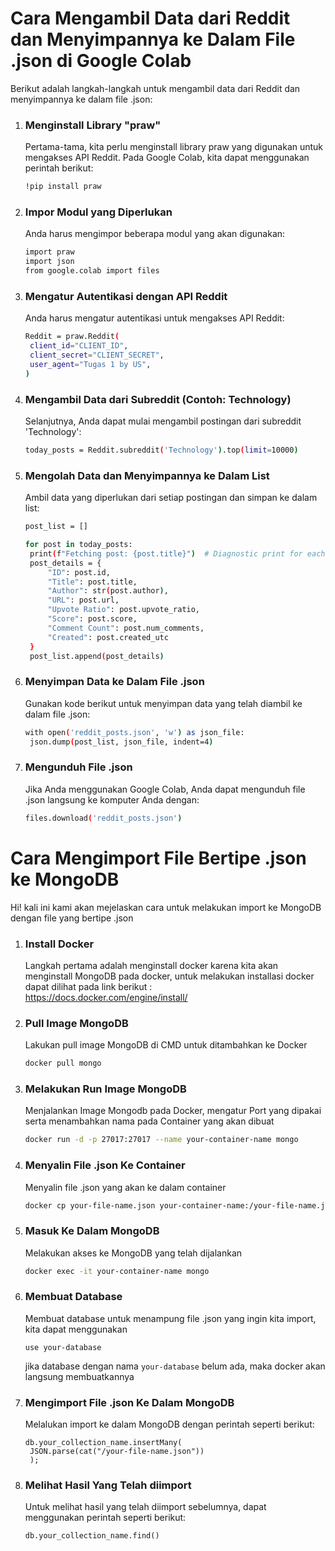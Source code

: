 # Cara Mengambil Data dari Reddit dan Menyimpannya ke Dalam File .json di Google Colab

Berikut adalah langkah-langkah untuk mengambil data dari Reddit dan menyimpannya ke dalam file .json:

1. ### Menginstall Library "praw"
   Pertama-tama, kita perlu menginstall library praw yang digunakan untuk mengakses API Reddit. Pada Google Colab, kita dapat menggunakan perintah berikut:
   <br>
   ```bash
   !pip install praw
   ```

2. ### Impor Modul yang Diperlukan
   Anda harus mengimpor beberapa modul yang akan digunakan:
   <br>
   ```bash
   import praw
   import json
   from google.colab import files
   ```
3. ### Mengatur Autentikasi dengan API Reddit
   Anda harus mengatur autentikasi untuk mengakses API Reddit:
   ```bash
   Reddit = praw.Reddit(
    client_id="CLIENT_ID",
    client_secret="CLIENT_SECRET",
    user_agent="Tugas 1 by US",
   )
   ```
4. ### Mengambil Data dari Subreddit (Contoh: Technology)
   Selanjutnya, Anda dapat mulai mengambil postingan dari subreddit 'Technology':
   ```bash
   today_posts = Reddit.subreddit('Technology').top(limit=10000)
   ```
5. ### Mengolah Data dan Menyimpannya ke Dalam List
   Ambil data yang diperlukan dari setiap postingan dan simpan ke dalam list:
   ```bash
   post_list = []

   for post in today_posts:
    print(f"Fetching post: {post.title}")  # Diagnostic print for each post
    post_details = {
        "ID": post.id,
        "Title": post.title,
        "Author": str(post.author),
        "URL": post.url,
        "Upvote Ratio": post.upvote_ratio,
        "Score": post.score,
        "Comment Count": post.num_comments,
        "Created": post.created_utc
    }
    post_list.append(post_details)
   ```
6. ### Menyimpan Data ke Dalam File .json
   Gunakan kode berikut untuk menyimpan data yang telah diambil ke dalam file .json:
   ```bash
   with open('reddit_posts.json', 'w') as json_file:
    json.dump(post_list, json_file, indent=4)
   ```
7. ### Mengunduh File .json
   Jika Anda menggunakan Google Colab, Anda dapat mengunduh file .json langsung ke komputer Anda dengan:
   ```bash
   files.download('reddit_posts.json')
   ```
# Cara Mengimport File Bertipe .json ke MongoDB
Hi! kali ini kami akan mejelaskan cara untuk melakukan import ke MongoDB dengan file yang bertipe .json

1. ### Install Docker
   Langkah pertama adalah menginstall docker karena kita akan menginstall MongoDB pada docker, untuk melakukan installasi docker dapat dilihat pada link berikut :
   <br>
   https://docs.docker.com/engine/install/

2. ### Pull Image MongoDB
   Lakukan pull image MongoDB di CMD untuk ditambahkan ke Docker
    ```bash
    docker pull mongo
    ```
3. ### Melakukan Run Image MongoDB
   Menjalankan Image Mongodb pada Docker, mengatur Port yang dipakai serta menambahkan nama pada Container yang akan dibuat
   ```bash
   docker run -d -p 27017:27017 --name your-container-name mongo
   ```

4. ### Menyalin File .json Ke Container
   Menyalin file .json yang akan ke dalam container
   ```bash
   docker cp your-file-name.json your-container-name:/your-file-name.json
   ```

5. ### Masuk Ke Dalam MongoDB
   Melakukan akses ke MongoDB yang telah dijalankan
   ```bash
   docker exec -it your-container-name mongo
   ```

6. ### Membuat Database
   Membuat database untuk menampung file .json yang ingin kita import, kita dapat menggunakan
   ```docker
   use your-database
   ```
   jika database dengan nama ```your-database``` belum ada, maka docker akan langsung membuatkannya

7. ### Mengimport File .json Ke Dalam MongoDB
   Melalukan import ke dalam MongoDB dengan perintah seperti berikut:
   ```docker
   db.your_collection_name.insertMany(
    JSON.parse(cat("/your-file-name.json"))
    );
   ```

8. ### Melihat Hasil Yang Telah diimport
   Untuk melihat hasil yang telah diimport sebelumnya, dapat menggunakan perintah seperti berikut:
   ```docker
   db.your_collection_name.find()
   ```
